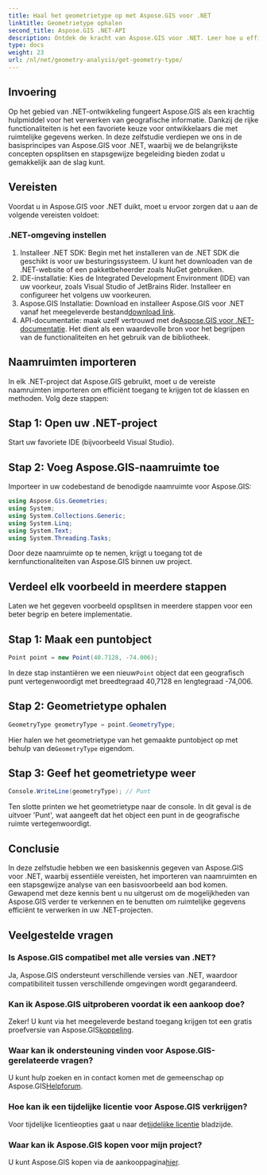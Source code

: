 ```yaml
---
title: Haal het geometrietype op met Aspose.GIS voor .NET
linktitle: Geometrietype ophalen
second_title: Aspose.GIS .NET-API
description: Ontdek de kracht van Aspose.GIS voor .NET. Leer hoe u efficiënt met ruimtelijke gegevens omgaat in uw .NET-projecten met deze uitgebreide tutorial.
type: docs
weight: 23
url: /nl/net/geometry-analysis/get-geometry-type/
---
```

## Invoering
Op het gebied van .NET-ontwikkeling fungeert Aspose.GIS als een krachtig hulpmiddel voor het verwerken van geografische informatie. Dankzij de rijke functionaliteiten is het een favoriete keuze voor ontwikkelaars die met ruimtelijke gegevens werken. In deze zelfstudie verdiepen we ons in de basisprincipes van Aspose.GIS voor .NET, waarbij we de belangrijkste concepten opsplitsen en stapsgewijze begeleiding bieden zodat u gemakkelijk aan de slag kunt.
## Vereisten
Voordat u in Aspose.GIS voor .NET duikt, moet u ervoor zorgen dat u aan de volgende vereisten voldoet:
### .NET-omgeving instellen
1. Installeer .NET SDK: Begin met het installeren van de .NET SDK die geschikt is voor uw besturingssysteem. U kunt het downloaden van de .NET-website of een pakketbeheerder zoals NuGet gebruiken.
2. IDE-installatie: Kies de Integrated Development Environment (IDE) van uw voorkeur, zoals Visual Studio of JetBrains Rider. Installeer en configureer het volgens uw voorkeuren.
3.  Aspose.GIS Installatie: Download en installeer Aspose.GIS voor .NET vanaf het meegeleverde bestand[download link](https://releases.aspose.com/gis/net/).
4.  API-documentatie: maak uzelf vertrouwd met de[Aspose.GIS voor .NET-documentatie](https://reference.aspose.com/gis/net/). Het dient als een waardevolle bron voor het begrijpen van de functionaliteiten en het gebruik van de bibliotheek.

## Naamruimten importeren
In elk .NET-project dat Aspose.GIS gebruikt, moet u de vereiste naamruimten importeren om efficiënt toegang te krijgen tot de klassen en methoden. Volg deze stappen:
## Stap 1: Open uw .NET-project
Start uw favoriete IDE (bijvoorbeeld Visual Studio).
## Stap 2: Voeg Aspose.GIS-naamruimte toe
Importeer in uw codebestand de benodigde naamruimte voor Aspose.GIS:
```csharp
using Aspose.Gis.Geometries;
using System;
using System.Collections.Generic;
using System.Linq;
using System.Text;
using System.Threading.Tasks;
```
Door deze naamruimte op te nemen, krijgt u toegang tot de kernfunctionaliteiten van Aspose.GIS binnen uw project.
## Verdeel elk voorbeeld in meerdere stappen
Laten we het gegeven voorbeeld opsplitsen in meerdere stappen voor een beter begrip en betere implementatie.
## Stap 1: Maak een puntobject
```csharp
Point point = new Point(40.7128, -74.006);
```
 In deze stap instantiëren we een nieuw`Point` object dat een geografisch punt vertegenwoordigt met breedtegraad 40,7128 en lengtegraad -74,006.
## Stap 2: Geometrietype ophalen
```csharp
GeometryType geometryType = point.GeometryType;
```
 Hier halen we het geometrietype van het gemaakte puntobject op met behulp van de`GeometryType` eigendom.
## Stap 3: Geef het geometrietype weer
```csharp
Console.WriteLine(geometryType); // Punt
```
Ten slotte printen we het geometrietype naar de console. In dit geval is de uitvoer 'Punt', wat aangeeft dat het object een punt in de geografische ruimte vertegenwoordigt.

## Conclusie
In deze zelfstudie hebben we een basiskennis gegeven van Aspose.GIS voor .NET, waarbij essentiële vereisten, het importeren van naamruimten en een stapsgewijze analyse van een basisvoorbeeld aan bod komen. Gewapend met deze kennis bent u nu uitgerust om de mogelijkheden van Aspose.GIS verder te verkennen en te benutten om ruimtelijke gegevens efficiënt te verwerken in uw .NET-projecten.
## Veelgestelde vragen
### Is Aspose.GIS compatibel met alle versies van .NET?
Ja, Aspose.GIS ondersteunt verschillende versies van .NET, waardoor compatibiliteit tussen verschillende omgevingen wordt gegarandeerd.
### Kan ik Aspose.GIS uitproberen voordat ik een aankoop doe?
 Zeker! U kunt via het meegeleverde bestand toegang krijgen tot een gratis proefversie van Aspose.GIS[koppeling](https://releases.aspose.com/).
### Waar kan ik ondersteuning vinden voor Aspose.GIS-gerelateerde vragen?
 U kunt hulp zoeken en in contact komen met de gemeenschap op Aspose.GIS[Helpforum](https://forum.aspose.com/c/gis/33).
### Hoe kan ik een tijdelijke licentie voor Aspose.GIS verkrijgen?
 Voor tijdelijke licentieopties gaat u naar de[tijdelijke licentie](https://purchase.aspose.com/temporary-license/) bladzijde.
### Waar kan ik Aspose.GIS kopen voor mijn project?
 U kunt Aspose.GIS kopen via de aankooppagina[hier](https://purchase.aspose.com/buy).